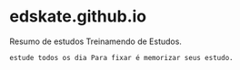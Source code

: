 # edskate.github.io
Resumo de estudos 
Treinamendo de Estudos.
```
estude todos os dia Para fixar é memorizar seus estudo.
```
